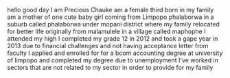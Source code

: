  hello good day
 I am Precious Chauke am a female
 third born in my family 
 am a mother of one cute baby girl
 coming from Limpopo phalaborwa in a suburb called phalaborwa under mopani district where my family relocated for better life 
originally from malamulele in a village called maphophe 
I attended my high
I completed my grade 12 in 2012 and took a gape year in 2013 due to financial challenges and not having acceptance letter from faculty
I applied and enrolled for for a bcom accounting degree at university of limpopo and completed my degree 
due to unemployment I've worked in sectors that are not related to my sector in order to provide for my family  
